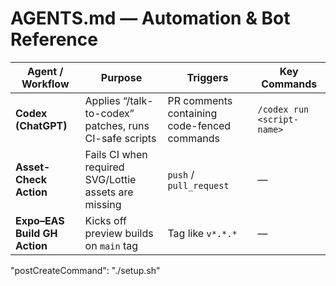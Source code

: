 # AGENTS.md — Automation & Bot Reference

| Agent / Workflow             | Purpose                                                | Triggers                                    | Key Commands               |
| ---------------------------- | ------------------------------------------------------ | ------------------------------------------- | -------------------------- |
| **Codex (ChatGPT)**          | Applies “/talk-to-codex” patches, runs CI-safe scripts | PR comments containing code-fenced commands | `/codex run <script-name>` |
| **Asset-Check Action**       | Fails CI when required SVG/Lottie assets are missing   | `push` / `pull_request`                     | —                          |
| **Expo–EAS Build GH Action** | Kicks off preview builds on `main` tag                 | Tag like `v*.*.*`                           | —                          |

"postCreateCommand": "./setup.sh"
